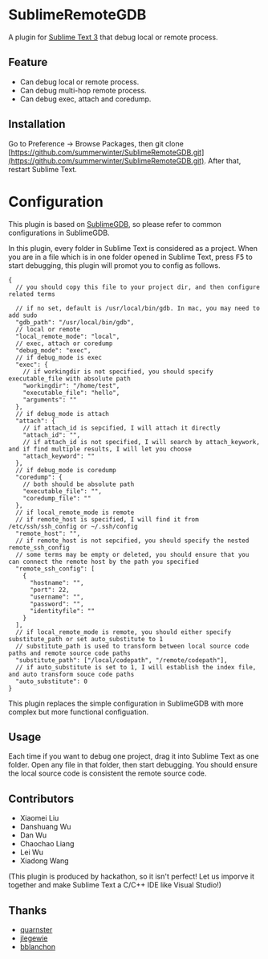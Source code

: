 SublimeRemoteGDB
======================

A plugin for [Sublime Text 3](http://www.sublimetext.com/) that debug local or remote process.

## Feature

* Can debug local or remote process.
* Can debug multi-hop remote process.
* Can debug exec, attach and coredump.

## Installation

Go to Preference -> Browse Packages, then git clone [https://github.com/summerwinter/SublimeRemoteGDB.git](https://github.com/summerwinter/SublimeRemoteGDB.git).
After that, restart Sublime Text.

# Configuration

This plugin is based on [SublimeGDB](https://github.com/quarnster/SublimeGDB), so please refer to common configurations in SublimeGDB.

In this plugin, every folder in Sublime Text is considered as a project. When you are in a file which is in one folder opened in Sublime Text, press <kbd>F5</kbd> to start debugging, this plugin will promot you to config as follows.

```
{
  // you should copy this file to your project dir, and then configure related terms

  // if no set, default is /usr/local/bin/gdb. In mac, you may need to add sudo
  "gdb_path": "/usr/local/bin/gdb",
  // local or remote
  "local_remote_mode": "local",
  // exec, attach or coredump
  "debug_mode": "exec",
  // if debug_mode is exec
  "exec": {
    // if workingdir is not specified, you should specify executable_file with absolute path
    "workingdir": "/home/test",
    "executable_file": "hello",
    "arguments": ""
  },
  // if debug_mode is attach
  "attach": {
    // if attach_id is sepcified, I will attach it directly
    "attach_id": "",
    // if attach_id is not specified, I will search by attach_keywork, and if find multiple results, I will let you choose
    "attach_keyword": ""
  },
  // if debug_mode is coredump
  "coredump": {
    // both should be absolute path
    "executable_file": "",
    "coredump_file": ""
  },
  // if local_remote_mode is remote
  // if remote_host is specified, I will find it from /etc/ssh/ssh_config or ~/.ssh/config
  "remote_host": "",
  // if remote_host is not sepcified, you should specify the nested remote_ssh_config
  // some terms may be empty or deleted, you should ensure that you can connect the remote host by the path you specified
  "remote_ssh_config": [
    {
      "hostname": "",
      "port": 22,
      "username": "",
      "password": "",
      "identityfile": ""
    }
  ],
  // if local_remote_mode is remote, you should either specify substitute_path or set auto_substitute to 1
  // substitute_path is used to transform between local source code paths and remote source code paths
  "substitute_path": ["/local/codepath", "/remote/codepath"],
  // if auto_substitute is set to 1, I will establish the index file, and auto transform souce code paths
  "auto_substitute": 0
}

```

This plugin replaces the simple configuration in SublimeGDB with more complex but more functional configuation.

## Usage

Each time if you want to debug one project, drag it into Sublime Text as one folder. Open any file in that folder, then start debugging. You should ensure the local source code is consistent the remote source code.

## Contributors

* Xiaomei Liu
* Danshuang Wu
* Dan Wu
* Chaochao Liang
* Lei Wu
* Xiadong Wang

(This plugin is produced by hackathon, so it isn't perfect! Let us imporve it together and make Sublime Text a C/C++ IDE like Visual Studio!)

## Thanks

* [quarnster](https://github.com/quarnster/SublimeGDB)
* [jlegewie](https://github.com/jlegewie/sublime-paramiko)
* [bblanchon](https://github.com/bblanchon/SublimeText-HighlightBuildErrors)
